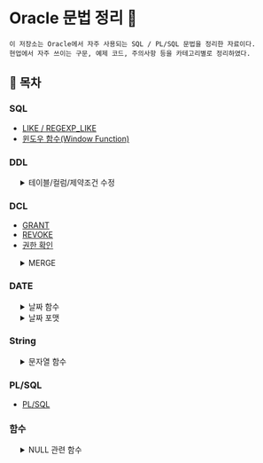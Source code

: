<style>
  /* summary 글자 들여쓰기 */
  summary {
    padding-left: 20px;
  }

  /* details 안 목록 점과 글자 들여쓰기 */
  details ul {
    padding-left: 60px; /* 점과 글자 모두 들여쓰기 */
  }

  /* 각 링크는 블록으로 표시해서 줄바꿈 적용 */
  details ul li a {
    display: inline;
  }
</style>


# Oracle 문법 정리 📘
```
이 저장소는 Oracle에서 자주 사용되는 SQL / PL/SQL 문법을 정리한 자료이다.
현업에서 자주 쓰이는 구문, 예제 코드, 주의사항 등을 카테고리별로 정리하였다.
```


## 📑 목차

### SQL
- [LIKE / REGEXP_LIKE](./LIKE%20&%20REGEXP_LIKE.md)
- [윈도우 함수(Window Function)](./Window%20Function.md)

### DDL
<details>
  <summary>테이블/컬럼/제약조건 수정</summary>
  <ul>
    <li><a href="/DDL/테이블_컬럼_제약조건_수정.md#1-컬럼-추가-add">컬럼 추가 (ADD)</a></li>
    <li><a href="/DDL/테이블_컬럼_제약조건_수정.md#2-컬럼-수정-modify">컬럼 수정 (MODIFY)</a></li>
    <li><a href="/DDL/테이블_컬럼_제약조건_수정.md#3-컬럼-이름-변경-rename-column">컬럼 이름 변경 (RENAME COLUMN)</a></li>
    <li><a href="/DDL/테이블_컬럼_제약조건_수정.md#4-컬럼-삭제-drop-column">컬럼 삭제 (DROP COLUMN)</a></li>
    <li><a href="/DDL/테이블_컬럼_제약조건_수정.md#5-제약조건-추가-add-constraint">제약조건 추가 (ADD CONSTRAINT)</a></li>
    <li><a href="/DDL/테이블_컬럼_제약조건_수정.md#6-제약조건-수정--삭제">제약조건 수정 / 삭제</a></li>
    <li><a href="/DDL/테이블_컬럼_제약조건_수정.md#7-테이블-이름-변경">테이블 이름 변경</a></li>
  </ul>
</details>

### DCL
- [GRANT](/DCL/GRANT.md)
- [REVOKE](/DCL/REVOKE.md)
- [권한 확인](/DCL/권한%20확인.md)

<details>
  <summary>MERGE</summary>
  <ul>
    <li><a href="./DCL/MERGE.md#1-기본-문법">1. 기본 문법</a></li>
    <li><a href="./DCL/MERGE.md#2-예제">2. 예제</a></li>
    <li><a href="./DCL/MERGE.md#21-단일-데이터">2.1 단일 데이터</a></li>
    <li><a href="./DCL/MERGE.md#22-조건부-updateinsert">2.2 조건부 UPDATE/INSERT</a></li>
    <li><a href="./DCL/MERGE.md#23-insert--update--delete-통합-예제">2.3 INSERT / UPDATE / DELETE 통합 예제</a></li>
    <li><a href="./DCL/MERGE.md#3-주의-사항-">3. 주의 사항 ❌</a></li>
    <li><a href="./DCL/MERGE.md#31-on-조건-컬럼-업데이트-시-오류">3.1 ON 조건 컬럼 업데이트 시 오류</a></li>
  </ul>
</details>

### DATE
<details>
  <summary>날짜 함수</summary>
  <ul>
    <li><a href="/DATE/Function.md#1-sysdate">SYSDATE</a></li>
    <li><a href="/DATE/Function.md#2-add_monthsdate-n">ADD_MONTHS</a></li>
    <li><a href="/DATE/Function.md#3-months_betweendate1-date2">MONTHS_BETWEEN</a></li>
    <li><a href="/DATE/Function.md#4-next_daydate-요일">NEXT_DAY</a></li>
    <li><a href="/DATE/Function.md#5-last_daydate">LAST_DAY</a></li>
    <li><a href="/DATE/Function.md#6-rounddate-format--truncdate-format">ROUND / TRUNC</a></li>
    <li><a href="/DATE/Function.md#7-extractfield-from-date">EXTRACT</a></li>
    <li><a href="/DATE/Function.md#8-to_char--to_date">TO_CHAR / TO_DATE</a></li>
  </ul>
</details>

<details>
  <summary>날짜 포맷</summary>
  <ul>
    <li><a href="/DATE/Format.md#1-연도-year">연도 (Year)</a></li>
    <li><a href="/DATE/Format.md#2-월-month">월 (Month)</a></li>
    <li><a href="/DATE/Format.md#3-일-day">일 (Day)</a></li>
    <li><a href="/DATE/Format.md#4-시간-hourminutesecond">시간 (Hour/Minute/Second)</a></li>
    <li><a href="/DATE/Format.md#5-특수-포맷">특수 포맷</a></li>
    <li><a href="/DATE/Format.md#-사용-예제">📌 사용 예제</a></li>
  </ul>
</details>

### String
<details>
    <summary>문자열 함수</summary>
    <ul>
        <li><a href="./String.md#1-upper-lower-initcap">UPPER / LOWER / INITCAP</a></li>
        <li><a href="./String.md#2-concat-">CONCAT / ||</a></li>
        <li><a href="./String.md#3-substr">SUBSTR</a></li>
        <li><a href="./String.md#4-instr">INSTR</a></li>
        <li><a href="./String.md#5-lpad-rpad">LPAD / RPAD</a></li>
        <li><a href="./String.md#6-ltrim-rtrim-trim">LTRIM / RTRIM / TRIM</a></li>
        <li><a href="./String.md#7-replace">REPLACE</a></li>
        <li><a href="./String.md#8-translate">TRANSLATE</a></li>
        <li><a href="./String.md#9-length">LENGTH</a></li>
        <li><a href="./String.md#10-regexp_substr-regexp_replace-regexp_like">REGEXP_SUBSTR / REGEXP_REPLACE / REGEXP_LIKE</a></li>
    </ul>
</details>


### PL/SQL
- [PL/SQL](./PLSQL/PLSQL.md)


### 함수
<details>
    <summary>NULL 관련 함수</summary>
    <ul>
        <li><a href="./NVL.md#1-nvl-—-null이면-대체값-반환">NVL</a></li>
        <li><a href="./NVL.md#2-nvl2-—-null-여부에-따라-다른-값-반환">NVL2</a></li>
        <li><a href="./NVL.md#3-nullif-—-두-값이-같으면-null">NULLIF</a></li>
        <li><a href="./NVL.md#4-coalesce-—-여러-값-중-첫-번째-not-null-반환">COALESCE</a></li>
    </ul>
</details>